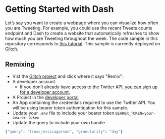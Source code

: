 # Getting Started with Dash

Let’s say you want to create a webpage where you can visualize how often you are Tweeting. For example, you could use the recent Tweets counts endpoint and Dash to create a website that automatically refreshes to show how much you are Tweeting throughout the week. The code sample in this repository corresponds to [this tutorial](https://developer.twitter.com/en/docs/tutorials/getting-started-dash). This sample is currently deployed on [Glitch](https://getting-started-dash.glitch.me/).

## Remixing
- Vist the [Glitch project](https://glitch.com/~getting-started-dash) and click where it says "Remix".
- A developer account.
  - If you don’t already have access to the Twitter API, [you can sign up for a developer account.](http://t.co/signup)
- A Project in the [developer portal](https://developer.twitter.com/en/portal/dashboard)
- An App containing the credentials required to use the Twitter API. You will be using bearer token authentication for this sample.
- Update your `.env` file to include your bearer token `BEARER_TOKEN=your-bearer-token`
- Update the query to include your own handle 
```python
{"query": "from:jessicagarson", "granularity": "day"}
```


